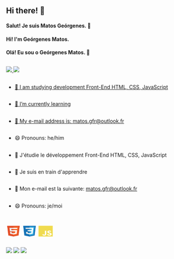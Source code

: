 ## Hi there! 👋
#### Salut! Je suis Matos Geórgenes. 💬
#### Hi! I'm Geórgenes Matos.
#### Olá! Eu sou o Geórgenes Matos. 💬

##

<div>
  <a href="https://github.com/matosgeorgenes">
  <img height="150em" src="https://github-readme-stats.vercel.app/api?username=matosgeorgenes&show_icons=true&theme=dark&include_all_commits=true&count_private=true"/>
  <img height="150em" src="https://github-readme-stats.vercel.app/api/top-langs/?username=matosgeorgenes&layout=compact&langs_count=7&theme=dark"/>
</div>
  
  ##
  
<div>
  
- 🔭 I am studying development Front-End HTML, CSS, JavaScript
 
  ##

- 🌱 I’m currently learning
  
  ##
  
- 💬 My e-mail address is: matos.gfr@outlook.fr
  
  ##
  
- 😄 Pronouns: he/him
  
  ##
  
</div>

<div>
  
- 🔭 J'étudie le développement Front-End HTML, CSS, JavaScript
  
  ##
  
- 🌱 Je suis en train d'apprendre
  
  ##
  
- 💬 Mon e-mail est la suivante: matos.gfr@outlook.fr
  
  ##
  
- 😄 Pronouns: je/moi
  
  ##
  
</div>
  
<div style="display: inline_block"><br>
  <img align="center" alt="georgenes-HTML" height="30" width="40" src="https://raw.githubusercontent.com/devicons/devicon/master/icons/html5/html5-original.svg">
  <img align="center" alt="georgenes-CSS" height="30" width="40" src="https://raw.githubusercontent.com/devicons/devicon/master/icons/css3/css3-original.svg">
  <img align="center" alt="georgenes-Js" height="30" width="40" src="https://raw.githubusercontent.com/devicons/devicon/master/icons/javascript/javascript-plain.svg">
</div>
  
  ##
    
<div> 
  <a href = "mailto:matos.gfr@outlook.fr"><img src="https://img.shields.io/badge/Microsoft_Outlook-0078D4?style=for-the-badge&logo=microsoft-outlook&logoColor=white" target="_blank"></a>
  <a href="https://www.linkedin.com/in/matosgeorgenes/" target="_blank"><img src="https://img.shields.io/badge/-LinkedIn-%230077B5?style=for-the-badge&logo=linkedin&logoColor=white" target="_blank"></a>
  <a href="https://www.youtube.com/channel/UC4XopuYpVb1wnhKg4b2PgKQ" target="_blank"><img src="https://img.shields.io/badge/YouTube-FF0000?style=for-the-badge&logo=youtube&logoColor=white" target="_blank"></a>
</div>
